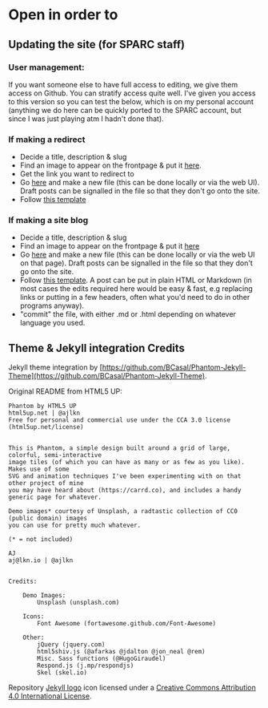 # Open in order to

## Updating the site (for SPARC staff)

### User management:
If you want someone else to have full access to editing, we give them access on Github. You can stratify access quite well. I've given you access to this version so you can test the below, which is on my personal account (anything we do here can be quickly ported to the SPARC account, but since I was just playing atm I hadn't done that).

### If making a redirect

  * Decide a title, description & slug
  * Find an image to appear on the frontpage & put it [here](https://github.com/sparcopen/open-to/tree/master/assets/images).
  * Get the link you want to redirect to
  * Go [here](https://github.com/sparcopen/open-to/tree/master/_posts) and make a new file (this can be done locally or via the web UI). Draft posts can be signalled in the file so that they don't go onto the site.
  * Follow [this template](https://github.com/sparcopen/open-to/blob/master/_posts/2016-8-23-magna.md)

### If making a site blog

  * Decide a title, description & slug
  * Find an image to appear on the frontpage & put it [here](https://github.com/sparcopen/open-to/tree/master/assets/images)
  * Go [here](https://github.com/sparcopen/open-to/tree/master/_posts) and make a new file (this can be done locally or via the web UI on that page). Draft posts can be signalled in the file so that they don't go onto the site.
  * Follow [this template](https://github.com/sparcopen/open-to/blob/master/_posts/2016-04-10-test-post-g.md). A post can be put in plain HTML or Markdown (in most cases the edits required here would be easy & fast, e.g replacing links or putting in a few headers, often what you'd need to do in other programs anyway).
  * "commit" the file, with either .md or .html depending on whatever language you used.

## Theme & Jekyll integration Credits

Jekyll theme integration by [https://github.com/BCasal/Phantom-Jekyll-Theme](https://github.com/BCasal/Phantom-Jekyll-Theme).

Original README from HTML5 UP:

```
Phantom by HTML5 UP
html5up.net | @ajlkn
Free for personal and commercial use under the CCA 3.0 license (html5up.net/license)


This is Phantom, a simple design built around a grid of large, colorful, semi-interactive
image tiles (of which you can have as many or as few as you like). Makes use of some
SVG and animation techniques I've been experimenting with on that other project of mine
you may have heard about (https://carrd.co), and includes a handy generic page for whatever.

Demo images* courtesy of Unsplash, a radtastic collection of CC0 (public domain) images
you can use for pretty much whatever.

(* = not included)

AJ
aj@lkn.io | @ajlkn


Credits:

	Demo Images:
		Unsplash (unsplash.com)

	Icons:
		Font Awesome (fortawesome.github.com/Font-Awesome)

	Other:
		jQuery (jquery.com)
		html5shiv.js (@afarkas @jdalton @jon_neal @rem)
		Misc. Sass functions (@HugoGiraudel)
		Respond.js (j.mp/respondjs)
		Skel (skel.io)
```

Repository [Jekyll logo](https://github.com/jekyll/brand) icon licensed under a [Creative Commons Attribution 4.0 International License](http://choosealicense.com/licenses/cc-by-4.0/).
